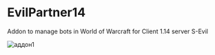 # EvilPartner14
Addon to manage bots in World of Warcraft for Client 1.14 server S-Evil 


![аддон1](https://github.com/user-attachments/assets/0df646eb-72a6-4eff-880c-47f82b9a9816)
